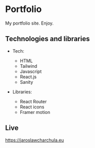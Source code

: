 # Portfolio

My portfolio site. Enjoy.

## Technologies and libraries

- Tech:

  - HTML
  - Tailwind
  - Javascript
  - React.js
  - Sanity

- Libraries:
  - React Router
  - React icons
  - Framer motion

## Live

https://jaroslawcharchula.eu
